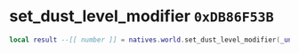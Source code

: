 # set_dust_level_modifier `0xDB86F53B`

```lua
local result --[[ number ]] = natives.world.set_dust_level_modifier(_unk0 --[[ number ]])
```